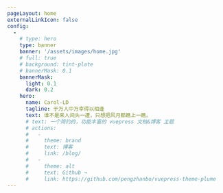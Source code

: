 ```yaml
---
pageLayout: home
externalLinkIcon: false
config:
  -
    # type: hero
    type: banner
    banner: '/assets/images/home.jpg'
    # full: true
    # background: tint-plate
    # bannerMask: 0.1
    bannerMask:
      light: 0.1
      dark: 0.2
    hero:
      name: Carol-LD
      tagline: 于万人中万幸得以相逢
      text: 谁不是来人间头一遭，只想把风月都瞧上一瞧。
      # text: 一个简约的，功能丰富的 vuepress 文档&博客 主题
      # actions:
      #   -
      #     theme: brand
      #     text: 博客
      #     link: /blog/
      #   -
      #     theme: alt
      #     text: Github →
      #     link: https://github.com/pengzhanbo/vuepress-theme-plume
---
```

